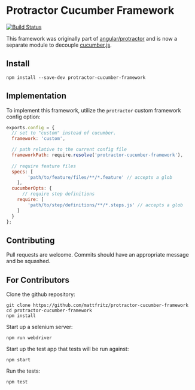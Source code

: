Protractor Cucumber Framework
=============================

[![Build Status](https://travis-ci.org/mattfritz/protractor-cucumber-framework.svg?branch=master)](https://travis-ci.org/mattfritz/protractor-cucumber-framework)

This framework was originally part of [angular/protractor](https://github.com/angular/protractor) and
is now a separate module to decouple [cucumber.js](https://github.com/cucumber/cucumber-js).

Install
-------

`npm install --save-dev protractor-cucumber-framework`

Implementation
--------------

To implement this framework, utilize the `protractor` custom framework config option:

```js
exports.config = {
  // set to "custom" instead of cucumber.
  framework: 'custom',

  // path relative to the current config file
  frameworkPath: require.resolve('protractor-cucumber-framework'),
  
  // require feature files
  specs: [
		'path/to/feature/files/**/*.feature' // accepts a glob
	],
  cucumberOpts: {
	  // require step definitions
    require: [
    	'path/to/step/definitions/**/*.steps.js' // accepts a glob
    ]
  }
};
```

Contributing
------------

Pull requests are welcome. Commits should have an appropriate message and be squashed.

For Contributors
----------------
Clone the github repository:

    git clone https://github.com/mattfritz/protractor-cucumber-framework
    cd protractor-cucumber-framework
    npm install

Start up a selenium server:

    npm run webdriver

Start up the test app that tests will be run against:

    npm start

Run the tests:

    npm test
